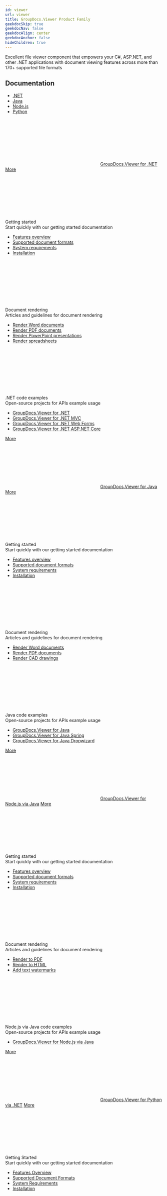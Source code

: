 ```yaml
---
id: viewer
url: viewer
title: GroupDocs.Viewer Product Family
geekdocSkip: true
geekdocNav: false
geekdocAlign: center
geekdocAnchor: false
hideChildren: true
---
```


<div class="gdoc-list-descr">
    Excellent file viewer component that empowers your C#, ASP.NET, and other .NET applications with document viewing
    features across more than 170+ supported file formats
</div>

<h2 class="gdoc-product-title">Documentation</h2>

<div class="gdoc-platform-links">
    <ul>
        <li><a href="#viewer_net">.NET</a></li>
        <li><a href="#viewer_java">Java</a></li>
        <li><a href="#viewer_nodejs-java">Node.js</a></li>
        <li><a href="#viewer_python-net">Python</a></li>
    </ul>
</div>

<div class="gdoc-platforms">
    <div class="gdoc-platform">
        <a id="viewer_net"></a>
        <div class="gdoc-platform__header">
            <svg class="gdoc-platform__header-icon"><use xlink:href="/img/groupdocs-stack.svg#net"></use></svg>
            <a class="gdoc-platform__header-title" href='/viewer/net/'>GroupDocs.Viewer for .NET</a>
            <a class="gdoc-platform__header-btn" href='/viewer/net/'>More</a>
        </div>
        <div class="gdoc-platform__cols">
            <div class="gdoc-platform__col">
                <div class="gdoc-platform__col-title">
                    <svg class="gdoc-platform__col-icon"><use xlink:href="/img/groupdocs-stack.svg#time"></use></svg>
                    <div>Getting started</div>
                </div>
                <div class="gdoc-platform__col-descr">Start quickly with our getting started documentation</div>
                <ul class="gdoc-platform__col-links">
                    <li> <a href='/viewer/net/features-overview/'>Features overview</a></li>
                    <li> <a href='/viewer/net/supported-document-formats/'>Supported document formats</a></li>
                    <li> <a href='/viewer/net/system-requirements/'>System requirements</a></li>
                    <li> <a href='/viewer/net/installation/'>Installation</a></li>
                </ul>
            </div>
            <div class="gdoc-platform__col">
                <div class="gdoc-platform__col-title">
                    <svg class="gdoc-platform__col-icon"><use xlink:href="/img/groupdocs-stack.svg#document"></use></svg>
                    <div>Document rendering</div>
                </div>
                <div class="gdoc-platform__col-descr">Articles and guidelines for document rendering</div>
                <ul class="gdoc-platform__col-links">
                    <li> <a href='/viewer/net/render-word-documents/'>Render Word documents</a></li>
                    <li> <a href='/viewer/net/render-pdf-documents/'>Render PDF documents</a></li>
                    <li> <a href='/viewer/net/render-presentations/'>Render PowerPoint presentations</a></li>
                    <li> <a href='/viewer/net/render-excel-and-apple-numbers-spreadsheets/'>Render spreadsheets</a></li>
                </ul>
            </div>
            <div class="gdoc-platform__col">
                <div class="gdoc-platform__col-title">
                    <svg class="gdoc-platform__col-icon"><use xlink:href="/img/groupdocs-stack.svg#git-big"></use></svg>
                    <div>.NET code examples</div>
                </div>
                <div class="gdoc-platform__col-descr">Open-source projects for APIs example usage</div>
                <ul class="gdoc-platform__col-links gdoc-platform__col-links--alt">
                    <li> <a href='https://github.com/groupdocs-viewer/GroupDocs.Viewer-for-.NET'>GroupDocs.Viewer for
                            .NET</a></li>
                    <li> <a
                            href='https://github.com/groupdocs-viewer/GroupDocs.Viewer-for-.NET/tree/master/Demos/ASP.NET%20MVC'>GroupDocs.Viewer
                            for .NET MVC</a></li>
                    <li> <a
                            href='https://github.com/groupdocs-viewer/GroupDocs.Viewer-for-.NET/tree/master/Demos/ASP.NET%20Web%20Forms'>GroupDocs.Viewer
                            for .NET Web Forms</a></li>
                    <li> <a
                            href='https://github.com/groupdocs-viewer/GroupDocs.Viewer-for-.NET/tree/master/Demos/ASP.NET%20Core'>GroupDocs.Viewer
                            for .NET ASP.NET Core</a></li>
                </ul>
            </div>
        </div>
        <div class="gdoc-platform__footer">
            <a class="gdoc-platform__footer-btn" href='/viewer/net/'>More</a>
        </div>
    </div>
    <div class="gdoc-platform">
        <a id="viewer_java"></a>
        <div class="gdoc-platform__header">
            <svg class="gdoc-platform__header-icon"><use xlink:href="/img/groupdocs-stack.svg#java"></use></svg>
            <a class="gdoc-platform__header-title" href='/viewer/java/'>GroupDocs.Viewer for Java</a>
            <a class="gdoc-platform__header-btn" href='/viewer/java/'>More</a>
        </div>
        <div class="gdoc-platform__cols">
            <div class="gdoc-platform__col">
                <div class="gdoc-platform__col-title">
                    <svg class="gdoc-platform__col-icon"><use xlink:href="/img/groupdocs-stack.svg#time"></use></svg>
                    <div>Getting started</div>
                </div>
                <div class="gdoc-platform__col-descr">Start quickly with our getting started documentation</div>
                <ul class="gdoc-platform__col-links">
                    <li> <a href='/viewer/java/features-overview/'>Features overview</a></li>
                    <li> <a href='/viewer/java/supported-document-formats/'>Supported document formats</a></li>
                    <li> <a href='/viewer/java/system-requirements/'>System requirements</a></li>
                    <li> <a href='/viewer/java/installation/'>Installation</a></li>
                </ul>
            </div>
            <div class="gdoc-platform__col">
                <div class="gdoc-platform__col-title">
                    <svg class="gdoc-platform__col-icon"><use xlink:href="/img/groupdocs-stack.svg#document"></use></svg>
                    <div>Document rendering</div>
                </div>
                <div class="gdoc-platform__col-descr">Articles and guidelines for document rendering</div>
                <ul class="gdoc-platform__col-links">
                    <li> <a href='/viewer/java/render-word-documents/'>Render Word documents</a></li>
                    <li> <a href='/viewer/java/render-pdf-documents/'>Render PDF documents</a></li>
                    <li> <a href='/viewer/java/render-cad-drawings-and-models/'>Render CAD drawings</a></li>
                </ul>
            </div>
            <div class="gdoc-platform__col">
                <div class="gdoc-platform__col-title">
                    <svg class="gdoc-platform__col-icon"><use xlink:href="/img/groupdocs-stack.svg#git-big"></use></svg>
                    <div>Java code examples</div>
                </div>
                <div class="gdoc-platform__col-descr">Open-source projects for APIs example usage</div>
                <ul class="gdoc-platform__col-links gdoc-platform__col-links--alt">
                    <li> <a href='https://github.com/groupdocs-viewer/GroupDocs.Viewer-for-Java'>GroupDocs.Viewer for
                            Java</a></li>
                    <li> <a
                            href='https://github.com/groupdocs-viewer/GroupDocs.Viewer-for-Java/tree/master/Demos/Spring'>GroupDocs.Viewer
                            for Java Spring</a></li>
                    <li> <a
                            href='https://github.com/groupdocs-viewer/GroupDocs.Viewer-for-Java/tree/master/Demos/Dropwizard'>GroupDocs.Viewer
                            for Java Dropwizard</a></li>
                </ul>
            </div>
        </div>
        <div class="gdoc-platform__footer">
            <a class="gdoc-platform__footer-btn" href='/viewer/java/'>More</a>
        </div>
    </div>
    <div class="gdoc-platform">
        <a id="viewer_nodejs-java"></a>
        <div class="gdoc-platform__header">
            <svg class="gdoc-platform__header-icon"><use xlink:href="/img/groupdocs-stack.svg#nodejs"></use></svg>
            <a class="gdoc-platform__header-title" href='/viewer/nodejs-java/'>GroupDocs.Viewer for Node.js via Java</a>
            <a class="gdoc-platform__header-btn" href='/viewer/nodejs-java/'>More</a>
        </div>
        <div class="gdoc-platform__cols">
            <div class="gdoc-platform__col">
                <div class="gdoc-platform__col-title">
                    <svg class="gdoc-platform__col-icon"><use xlink:href="/img/groupdocs-stack.svg#time"></use></svg>
                    <div>Getting started</div>
                </div>
                <div class="gdoc-platform__col-descr">Start quickly with our getting started documentation</div>
                <ul class="gdoc-platform__col-links">
                    <li> <a href='/viewer/nodejs-java/features-overview/'>Features overview</a></li>
                    <li> <a href='/viewer/nodejs-java/supported-document-formats/'>Supported document formats</a></li>
                    <li> <a href='/viewer/nodejs-java/system-requirements/'>System requirements</a></li>
                    <li> <a href='/viewer/nodejs-java/installation/'>Installation</a></li>
                </ul>
            </div>
            <div class="gdoc-platform__col">
                <div class="gdoc-platform__col-title">
                    <svg class="gdoc-platform__col-icon"><use xlink:href="/img/groupdocs-stack.svg#document"></use></svg>
                    <div>Document rendering</div>
                </div>
                <div class="gdoc-platform__col-descr">Articles and guidelines for document rendering</div>
                <ul class="gdoc-platform__col-links">
                    <li> <a href='/viewer/nodejs-java/rendering-to-pdf/'>Render to PDF</a></li>
                    <li> <a href='/viewer/nodejs-java/rendering-to-html/'>Render to HTML</a></li>
                    <li> <a href='/viewer/nodejs-java/add-text-watermark/'>Add text watermarks</a></li>
                </ul>
            </div>
            <div class="gdoc-platform__col">
                <div class="gdoc-platform__col-title">
                    <svg class="gdoc-platform__col-icon"><use xlink:href="/img/groupdocs-stack.svg#git-big"></use></svg>
                    <div>Node.js via Java code examples</div>
                </div>
                <div class="gdoc-platform__col-descr">Open-source projects for APIs example usage</div>
                <ul class="gdoc-platform__col-links gdoc-platform__col-links--alt">
                    <li> <a href='https://github.com/groupdocs-viewer/GroupDocs.Viewer-for-Node.js-via-Java'>GroupDocs.Viewer
                            for Node.js via Java</a></li>
                </ul>
            </div>
        </div>
        <div class="gdoc-platform__footer">
            <a class="gdoc-platform__footer-btn" href='/viewer/nodejs-java/'>More</a>
        </div>
    </div>
    <div class="gdoc-platform">
        <a id="viewer_python-net"></a>
        <div class="gdoc-platform__header">
            <svg class="gdoc-platform__header-icon"><use xlink:href="/img/groupdocs-stack.svg#python"></use></svg>
            <a class="gdoc-platform__header-title" href='/viewer/python-net/'>GroupDocs.Viewer for Python via .NET</a>
            <a class="gdoc-platform__header-btn" href='/viewer/python-net/'>More</a>
        </div>
        <div class="gdoc-platform__cols">
            <div class="gdoc-platform__col">
                <div class="gdoc-platform__col-title">
                    <svg class="gdoc-platform__col-icon"><use xlink:href="/img/groupdocs-stack.svg#time"></use></svg>
                    <div>Getting Started</div>
                </div>
                <div class="gdoc-platform__col-descr">Start quickly with our getting started documentation</div>
                <ul class="gdoc-platform__col-links">
                    <li> <a href='/viewer/python-net/features-overview/'>Features Overview</a></li>
                    <li> <a href='/viewer/python-net/supported-document-formats/'>Supported Document Formats</a></li>
                    <li> <a href='/viewer/python-net/system-requirements/'>System Requirements</a></li>
                    <li> <a href='/viewer/python-net/installation/'>Installation</a></li>
                </ul>
            </div>
            <div class="gdoc-platform__col">
                <div class="gdoc-platform__col-title">
                    <svg class="gdoc-platform__col-icon"><use xlink:href="/img/groupdocs-stack.svg#document"></use></svg>
                    <div>Document rendering</div>
                </div>
                <div class="gdoc-platform__col-descr">Articles and guidelines for document rendering</div>
                <ul class="gdoc-platform__col-links">
                    <li> <a href='/viewer/python-net/rendering-to-pdf/'>Render to PDF</a></li>
                    <li> <a href='/viewer/python-net/rendering-to-html/'>Render to HTML</a></li>
                    <li> <a href='/viewer/python-net/add-text-watermark/'>Add text watermarks</a></li>
                </ul>
            </div>
            <div class="gdoc-platform__col">
                <div class="gdoc-platform__col-title">
                    <svg class="gdoc-platform__col-icon"><use xlink:href="/img/groupdocs-stack.svg#git-big"></use></svg>
                    <div>Python via .NET Code Examples</div>
                </div>
                <div class="gdoc-platform__col-descr">Open-source projects for APIs example usage</div>
                <ul class="gdoc-platform__col-links gdoc-platform__col-links--alt">
                    <li> <a href='https://github.com/groupdocs-viewer/GroupDocs.Viewer-for-Python-via-.NET'>GroupDocs.Viewer
                            for Python via .NET</a></li>
                </ul>
            </div>
        </div>
        <div class="gdoc-platform__footer">
            <a class="gdoc-platform__footer-btn" href='/viewer/python-net/'>More</a>
        </div>
    </div>
</div>

<h2 class="gdoc-product-title">Live demos</h2>

<div class="gdoc-product-examples">
    <div class="gdoc-product-example gdoc-product-example--mobile-fix">
        <ul class="gdoc-product-example__list">
            <li>
                <svg class="gdoc-product-example__icon"><use xlink:href="/img/groupdocs-stack.svg#docker"></use></svg>
                <div>
                    <a class="gdoc-product-example__link" rel="nofollow"
                        href="https://hub.docker.com/r/groupdocs/viewer">GroupDocs.Viewer for .NET at DockerHub</a>
                    <div class="gdoc-product-example__descr">Out-of-the-box docker container</div>
                </div>
            </li>
        </ul>
    </div>
    <div class="gdoc-product-example">
        <ul class="gdoc-product-example__list gdoc-product-example__list--app">
            <li>
                <svg class="gdoc-product-example__icon"><use xlink:href="/img/groupdocs-stack.svg#app"></use></svg>
                <div>
                    <a class="gdoc-product-example__link"
                        href="https://products.groupdocs.app/viewer/total">GroupDocs.Viewer Free App</a>
                    <div class="gdoc-product-example__descr">View 170+ file and document types online for free</div>
                </div>
            </li>
        </ul>
    </div>
</div>
